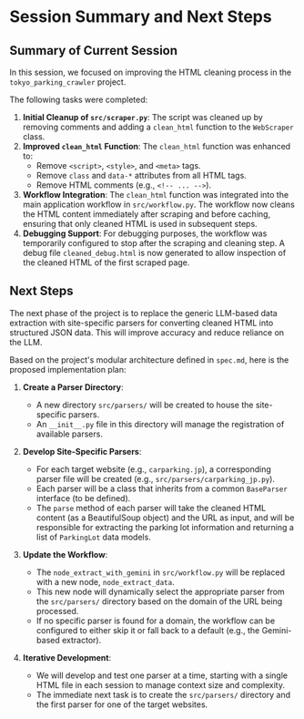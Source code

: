 # Session Summary and Next Steps

## Summary of Current Session

In this session, we focused on improving the HTML cleaning process in the `tokyo_parking_crawler` project.

The following tasks were completed:

1.  **Initial Cleanup of `src/scraper.py`**: The script was cleaned up by removing comments and adding a `clean_html` function to the `WebScraper` class.
2.  **Improved `clean_html` Function**: The `clean_html` function was enhanced to:
    *   Remove `<script>`, `<style>`, and `<meta>` tags.
    *   Remove `class` and `data-*` attributes from all HTML tags.
    *   Remove HTML comments (e.g., `<!-- ... -->`).
3.  **Workflow Integration**: The `clean_html` function was integrated into the main application workflow in `src/workflow.py`. The workflow now cleans the HTML content immediately after scraping and before caching, ensuring that only cleaned HTML is used in subsequent steps.
4.  **Debugging Support**: For debugging purposes, the workflow was temporarily configured to stop after the scraping and cleaning step. A debug file `cleaned_debug.html` is now generated to allow inspection of the cleaned HTML of the first scraped page.

## Next Steps

The next phase of the project is to replace the generic LLM-based data extraction with site-specific parsers for converting cleaned HTML into structured JSON data. This will improve accuracy and reduce reliance on the LLM.

Based on the project's modular architecture defined in `spec.md`, here is the proposed implementation plan:

1.  **Create a Parser Directory**:
    *   A new directory `src/parsers/` will be created to house the site-specific parsers.
    *   An `__init__.py` file in this directory will manage the registration of available parsers.

2.  **Develop Site-Specific Parsers**:
    *   For each target website (e.g., `carparking.jp`), a corresponding parser file will be created (e.g., `src/parsers/carparking_jp.py`).
    *   Each parser will be a class that inherits from a common `BaseParser` interface (to be defined).
    *   The `parse` method of each parser will take the cleaned HTML content (as a BeautifulSoup object) and the URL as input, and will be responsible for extracting the parking lot information and returning a list of `ParkingLot` data models.

3.  **Update the Workflow**:
    *   The `node_extract_with_gemini` in `src/workflow.py` will be replaced with a new node, `node_extract_data`.
    *   This new node will dynamically select the appropriate parser from the `src/parsers/` directory based on the domain of the URL being processed.
    *   If no specific parser is found for a domain, the workflow can be configured to either skip it or fall back to a default (e.g., the Gemini-based extractor).

4.  **Iterative Development**:
    *   We will develop and test one parser at a time, starting with a single HTML file in each session to manage context size and complexity.
    *   The immediate next task is to create the `src/parsers/` directory and the first parser for one of the target websites.
